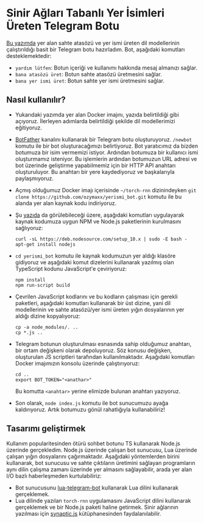 # Sinir Ağları Tabanlı Yer İsimleri Üreten Telegram Botu
[Bu yazımda](https://ozymaxx.github.io/blog/2017/08/17/sahte-atasoz-yerismi/) yer alan sahte atasözü 
ve yer ismi üreten dil modellerinin çalıştırıldığı basit bir Telegram botu hazırladım. Bot, aşağıdaki komutları 
desteklemektedir:

* `yardım lütfen`: Botun içeriği ve kullanımı hakkında mesaj almanızı sağlar. 
* `bana atasözü üret`: Botun sahte atasözü üretmesini sağlar.
* `bana yer ismi üret`: Botun sahte yer ismi üretmesini sağlar.


## Nasıl kullanılır?
* Yukarıdaki yazımda yer alan Docker imajını, yazıda belirtildiği gibi açıyoruz. İlerleyen adımlarda belirtildiği
şekilde dil modellerimizi eğitiyoruz.

* [BotFather](https://t.me/botfather) kanalını kullanarak bir Telegram botu oluşturuyoruz.
`/newbot` komutu ile bir bot oluşturacağımızı belirtiyoruz. Bot yaratıcımız da bizden botumuza bir isim vermemizi
istiyor. Ardından botumuza bir kullanıcı ismi oluşturmamız isteniyor. Bu işlemlerin ardından botumuzun URL adresi ve 
bot üzerinde geliştirme yapabilmemiz için bir HTTP API anahtarı oluşturuluyor. Bu anahtarı bir yere kaydediyoruz
ve başkalarıyla paylaşmıyoruz.

* Açmış olduğumuz Docker imajı içerisinde `~/torch-rnn` dizinindeyken `git clone https://github.com/ozymaxx/yerismi_bot.git` komutu ile bu alanda yer alan kaynak kodu indiriyoruz. 

* Şu [yazıda](https://tecadmin.net/install-latest-nodejs-npm-on-ubuntu/) da görülebileceği üzere, aşağıdaki komutları
uygulayarak kaynak kodumuza uygun NPM ve Node.js paketlerinin kurulmasını sağlıyoruz:
    ```
    curl -sL https://deb.nodesource.com/setup_10.x | sudo -E bash -
    apt-get install nodejs
    ```

* `cd yerismi_bot` komutu ile kaynak kodumuzun yer aldığı klasöre gidiyoruz ve aşağıdaki komut dizelerini kullanarak
yazılmış olan TypeScript kodunu JavaScript'e çeviriyoruz:
    ```
    npm install
    npm run-script build
    ```

* Çevrilen JavaScript kodlarını ve bu kodların çalışması için gerekli paketleri, aşağıdaki komutları kullanarak bir üst
dizine, yani dil modellerinin ve sahte atasözü/yer ismi üreten yığın dosyalarının yer aldığı dizine kopyalıyoruz:
    ```
    cp -a node_modules/. ..
    cp *.js ..
    ```

* Telegram botunun oluşturulması esnasında sahip olduğumuz anahtarı, bir ortam değişkeni olarak depoluyoruz. Söz konusu
değişken, oluşturulan JS scriptleri tarafından kullanılmaktadır. Aşağıdaki komutları Docker imajımızın konsolu üzerinde çalıştırıyoruz:
    ```
    cd ..
    export BOT_TOKEN="<anathar>" 
    ```
    Bu komutta `<anahtar>` yerine elimizde bulunan anahtarı yazıyoruz.

* Son olarak, `node index.js` komutu ile bot sunucumuzu ayağa kaldırıyoruz. Artık botumuzu gönül rahatlığıyla kullanabiliriz!

## Tasarımı geliştirmek
Kullanım popularitesinden ötürü sohbet botunu TS kullanarak Node.js üzerinde gerçekledim. Node.js üzerinde çalışan bot sunucusu, Lua üzerinde çalışan yığın dosyalarını çağırmaktadır. Aşağıdaki yöntemlerden birini kullanarak, bot sunucusu ve sahte çıktıların üretimini sağlayan programların aynı dilin çalışma zamanı üzerinde yer almasını sağlayabilir, arada yer alan I/O bazlı haberleşmeden kurtulabiliriz:

* Bot sunucusunu [lua-telegram-bot](https://github.com/cosmonawt/lua-telegram-bot) kullanarak Lua dilini kullanarak gerçeklemek.
* Lua dilinde yazılan `torch-rnn` uygulamasını JavaScript dilini kullanarak gerçeklemek ve bir Node.js paketi haline getirmek. Sinir ağlarının yazılması için [synaptic.js](https://caza.la/synaptic/#/) kütüphanesinden faydalanılabilir.